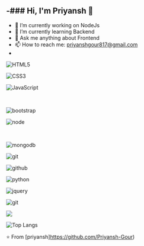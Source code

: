 -### Hi, I'm Priyansh 👋
---
- 🔭 I’m currently working on NodeJs
- 🌱 I’m currently learning Backend
- 💬 Ask me anything about Frontend
- 📫 How to reach me: priyanshgour817@gmail.com
- 
![HTML5](https://img.shields.io/badge/html%205-grey?style=for-the-badge&logo=html5&logoColor=white&labelColor=8E2DE2)

![CSS3](https://img.shields.io/badge/css%203-grey?style=for-the-badge&logo=css3&logoColor=white&labelColor=8E2DE2)

![JavaScript](https://img.shields.io/badge/-JavaScript-grey?style=for-the-badge&logo=javascript&logoColor=white&labelColor=8E2DE2)

<br>

![bootstrap](https://img.shields.io/badge/-bootstrap-grey?style=for-the-badge&logo=bootstrap&logoColor=white&labelColor=8E2DE2)

![node](https://img.shields.io/badge/-node-grey?style=for-the-badge&logo=node.js&logoColor=white&labelColor=8E2DE2)

<br>

![mongodb](https://img.shields.io/badge/-mongodb-grey?style=for-the-badge&logo=mongodb&logoColor=white&labelColor=8E2DE2)

![git](https://img.shields.io/badge/-git-grey?style=for-the-badge&logo=git&logoColor=white&labelColor=8E2DE2)

![github](https://img.shields.io/badge/-github-grey?style=for-the-badge&logo=github&logoColor=white&labelColor=8E2DE2)
<br>

![python](https://img.shields.io/badge/-python-grey?style=for-the-badge&logo=python&logoColor=white&labelColor=8E2DE2)

![jquery](https://img.shields.io/badge/-jquery-grey?style=for-the-badge&logo=jquery&logoColor=white&labelColor=8E2DE2)

![git](https://img.shields.io/badge/-git-grey?style=for-the-badge&logo=git&logoColor=white&labelColor=8E2DE2)



<img src="https://github-readme-stats.vercel.app/api?username=Priyansh-Gour&show_icons=true&theme=radical&title_color=8E2DE2&text_color=fff&icon_color=8E2DE2">

![Top Langs](https://github-readme-stats.vercel.app/api/top-langs/?username=Priyansh-Gour&theme=radical&title_color=8E2DE2&text_color=fff)

⭐️ From [priyansh]https://github.com/Priyansh-Gour)
